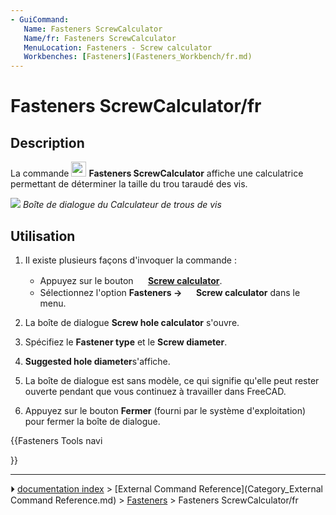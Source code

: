 ```yaml
---
- GuiCommand:
   Name: Fasteners ScrewCalculator
   Name/fr: Fasteners ScrewCalculator
   MenuLocation: Fasteners - Screw calculator
   Workbenches: [Fasteners](Fasteners_Workbench/fr.md)
---
```


# Fasteners ScrewCalculator/fr

## Description

La commande <img alt="" src=images/Fasteners_ScrewCalculator.svg  style="width:24px;"> **Fasteners ScrewCalculator** affiche une calculatrice permettant de déterminer la taille du trou taraudé des vis.

![](images/Fasteners_ScrewCalculator_Dialog.png ) 
*Boîte de dialogue du Calculateur de trous de vis*

## Utilisation

1.  Il existe plusieurs façons d\'invoquer la commande :
    -   Appuyez sur le bouton **<img src="images/Fasteners_ScrewCalculator.svg" width=16px> [Screw calculator](Fasteners_ScrewCalculator/fr.md)**.
    -   Sélectionnez l\'option **Fasteners → <img src="images/Fasteners_ScrewCalculator.svg" width=16px> Screw calculator** dans le menu.

2.  La boîte de dialogue **Screw hole calculator** s\'ouvre.

3.  Spécifiez le **Fastener type** et le **Screw diameter**.

4.  
    **Suggested hole diameter**s\'affiche.

5.  La boîte de dialogue est sans modèle, ce qui signifie qu\'elle peut rester ouverte pendant que vous continuez à travailler dans FreeCAD.

6.  Appuyez sur le bouton **Fermer** (fourni par le système d\'exploitation) pour fermer la boîte de dialogue.





{{Fasteners Tools navi

}}



---
⏵ [documentation index](../README.md) > [External Command Reference](Category_External Command Reference.md) > [Fasteners](Category_Fasteners.md) > Fasteners ScrewCalculator/fr
